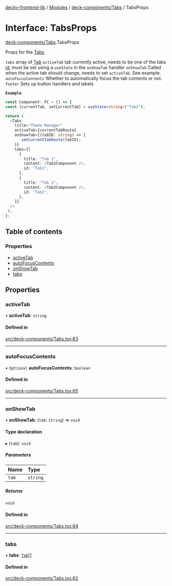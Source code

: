 [decky-frontend-lib](../README.md) / [Modules](../modules.md) / [deck-components/Tabs](../modules/deck_components_Tabs.md) / TabsProps

# Interface: TabsProps

[deck-components/Tabs](../modules/deck_components_Tabs.md).TabsProps

Props for the [Tabs](../modules/deck_components_Tabs.md#tabs)

`tabs` array of [Tab](deck_components_Tabs.Tab.md)
`activeTab` tab currently active, needs to be one of the tabs [id](deck_components_Tabs.Tab.md#id), must be set using a `useState` in the `onShowTab` handler
`onShowTab` Called when the active tab should change, needs to set `activeTab`. See example.
`autoFocusContents` Whether to automatically focus the tab contents or not.
`footer` Sets up button handlers and labels

**`Example`**

```ts
const Component: FC = () => {
const [currentTab, setCurrentTab] = useState<string>("Tab1");

return (
  <Tabs
    title="Theme Manager"
    activeTab={currentTabRoute}
    onShowTab={(tabID: string) => {
       setCurrentTabRoute(tabID);
    }}
    tabs={[
      {
        title: "Tab 1",
        content: <Tab1Component />,
        id: "Tab1",
      },
      {
        title: "Tab 2",
        content: <Tab2Component />,
        id: "Tab2",
      },
    ]}
  />
 );
};
```

## Table of contents

### Properties

- [activeTab](deck_components_Tabs.TabsProps.md#activetab)
- [autoFocusContents](deck_components_Tabs.TabsProps.md#autofocuscontents)
- [onShowTab](deck_components_Tabs.TabsProps.md#onshowtab)
- [tabs](deck_components_Tabs.TabsProps.md#tabs)

## Properties

### activeTab

• **activeTab**: `string`

#### Defined in

[src/deck-components/Tabs.tsx:63](https://github.com/SteamDeckHomebrew/decky-frontend-lib/blob/f16e0b2/src/deck-components/Tabs.tsx#L63)

___

### autoFocusContents

• `Optional` **autoFocusContents**: `boolean`

#### Defined in

[src/deck-components/Tabs.tsx:65](https://github.com/SteamDeckHomebrew/decky-frontend-lib/blob/f16e0b2/src/deck-components/Tabs.tsx#L65)

___

### onShowTab

• **onShowTab**: (`tab`: `string`) => `void`

#### Type declaration

▸ (`tab`): `void`

##### Parameters

| Name | Type |
| :------ | :------ |
| `tab` | `string` |

##### Returns

`void`

#### Defined in

[src/deck-components/Tabs.tsx:64](https://github.com/SteamDeckHomebrew/decky-frontend-lib/blob/f16e0b2/src/deck-components/Tabs.tsx#L64)

___

### tabs

• **tabs**: [`Tab`](deck_components_Tabs.Tab.md)[]

#### Defined in

[src/deck-components/Tabs.tsx:62](https://github.com/SteamDeckHomebrew/decky-frontend-lib/blob/f16e0b2/src/deck-components/Tabs.tsx#L62)
